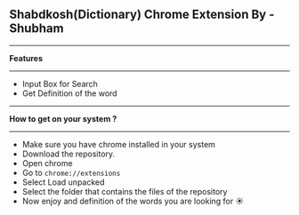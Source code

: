 ## Shabdkosh(Dictionary) Chrome Extension By - Shubham

* * *
**Features**
* * *
- Input Box for Search 
- Get Definition of the word

* * *
**How to get on your system ?**
* * *
- Make sure you have chrome installed in your system
- Download the repository.
- Open chrome 
- Go to `chrome://extensions`
- Select Load unpacked
- Select the folder that contains the files of the repository 
- Now enjoy and definition of the words you are looking for ☀️
